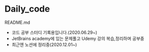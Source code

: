 # Daily_code
README.md

- 코드 공부 스터디 기록용입니다.(2020.06.29~)
- JetBrains academy에 있는 문제풀고 Udemy 강의 복습,정리하며 공부중
- 최근엔 노션에 정리중(2020.12.01~)
